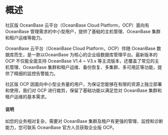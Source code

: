 # 概述

社区版 OceanBase 云平台（OceanBase Cloud Platform，OCP）面向有 OceanBase 管理需求的中小型用户，提供了基础的主机管理、OceanBase 集群和租户运维等能力。

OceanBase 云平台（OceanBase Cloud Platform，OCP）伴随 OceanBase 数据库而生，是一款以OceanBase 为核心的企业级数据库管理平台。最新版本的 OCP 不仅能全面支持 OceanBase V1.4 \~ V3.x 等主流版本，还覆盖了常见的主机管理、OceanBase 集群和租户运维、备份恢复、多集群、多可用区等功能，提供了精细的监控告警能力。

社区版 OCP 因面向中小型业务量的用户，为保证您能够在有限的资源上独立部署和使用，我们对 OCP 进行裁剪，保留了基础功能以满足您对 OceanBase 集群和租户运维的基本需求。

  <main id="notice" type='explain'>
    <h4>说明</h4>
    <p>如您的业务相对复杂，需要对 OceanBase 集群及租户有更强的管理、监控和诊断能力，您可联系 OceanBase 官方人员获取企业版 OCP。</p>
  </main>
